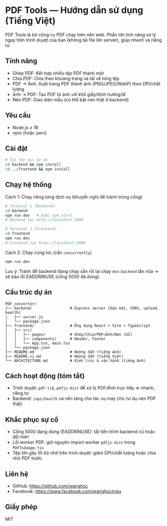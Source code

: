 # PDF Tools — Hướng dẫn sử dụng (Tiếng Việt)

PDF Tools là bộ công cụ PDF chạy trên nền web. Phần lớn tính năng xử lý ngay trên trình duyệt của bạn (không tải file lên server), giúp nhanh và riêng tư.

## Tính năng

- Ghép PDF: Kết hợp nhiều tệp PDF thành một
- Chia PDF: Chia theo khoảng trang và tải về từng tệp
- PDF → Ảnh: Xuất trang PDF thành ảnh (PNG/JPEG/WebP) theo DPI/chất lượng
- Ảnh → PDF: Tạo PDF từ ảnh với khổ giấy/định hướng/lề
- Nén PDF: Giao diện mẫu (có thể bật nén thật ở backend)

## Yêu cầu

- Node.js ≥ 18
- npm (hoặc yarn)

## Cài đặt

```bash
# Tại thư mục dự án
cd backend && npm install
cd ../frontend && npm install
```

## Chạy hệ thống

Cách 1: Chạy riêng từng dịch vụ (khuyến nghị để tránh trùng cổng)

```bash
# Terminal 1 (Backend):
cd backend
npm run dev   # hoặc npm start
# Backend tại http://localhost:5000

# Terminal 2 (Frontend):
cd frontend
npm run dev
# Frontend tại http://localhost:3000
```

Cách 2: Chạy cùng lúc (cần `concurrently`)

```bash
npm run dev
```

Lưu ý: Tránh để backend đang chạy sẵn rồi lại chạy `dev:backend` lần nữa → sẽ báo lỗi EADDRINUSE (cổng 5000 đã dùng).

## Cấu trúc dự án

```
PDF_converter/
├── backend/                 # Express server (bảo mật, CORS, upload, health)
│   ├── server.js
│   └── package.json
├── frontend/                # Ứng dụng React + Vite + TypeScript
│   ├── src/
│   │   ├── pages/           # Ghép/Chia/PDF↔Ảnh/Nén (UI)
│   │   ├── components/      # Header, Footer
│   │   └── App.tsx, main.tsx
│   └── package.json
├── README.md                # Hướng dẫn (tiếng Anh)
├── README.vi.md             # Hướng dẫn (tiếng Việt)
└── ARCHITECTURE.md          # Kiến trúc & vận hành (tiếng Anh)
```

## Cách hoạt động (tóm tắt)

- Trình duyệt: `pdf-lib`, `pdfjs-dist` để xử lý PDF/Ảnh trực tiếp ⇒ nhanh, riêng tư
- Backend: `/api/health` và nền tảng cho tác vụ máy chủ (ví dụ nén PDF thật)

## Khắc phục sự cố

- Cổng 5000 đang dùng (EADDRINUSE): tắt tiến trình backend cũ hoặc đổi `PORT`
- Lỗi worker PDF: giữ nguyên import worker `pdfjs-dist` trong `PDFToImage.tsx`
- Tệp lớn gây lỗi bộ nhớ trên trình duyệt: giảm DPI/chất lượng hoặc chia nhỏ PDF trước

## Liên hệ

- GitHub: https://github.com/wanghoc
- Facebook: https://www.facebook.com/wanghoctrieu

## Giấy phép

MIT
